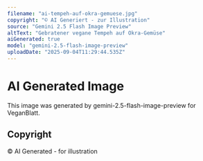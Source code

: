 ```yaml
---
filename: "ai-tempeh-auf-okra-gemuese.jpg"
copyright: "© AI Generiert - zur Illustration"
source: "Gemini 2.5 Flash Image Preview"
altText: "Gebratener vegane Tempeh auf Okra-Gemüse"
aiGenerated: true
model: "gemini-2.5-flash-image-preview"
uploadDate: "2025-09-04T11:29:44.535Z"
---
```


# AI Generated Image

This image was generated by gemini-2.5-flash-image-preview for VeganBlatt.

## Copyright
© AI Generated - for illustration
